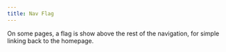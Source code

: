 ```yaml
---
title: Nav Flag
---
```

On some pages, a flag is show above the rest of the navigation, for simple linking back to the homepage.
